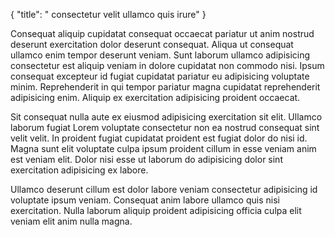 {
  "title": " consectetur velit ullamco quis irure"
}

Consequat aliquip cupidatat consequat occaecat pariatur ut anim nostrud deserunt exercitation dolor deserunt consequat. Aliqua ut consequat ullamco enim tempor deserunt veniam. Sunt laborum ullamco adipisicing consectetur est aliquip veniam in dolore cupidatat non commodo nisi. Ipsum consequat excepteur id fugiat cupidatat pariatur eu adipisicing voluptate minim. Reprehenderit in qui tempor pariatur magna cupidatat reprehenderit adipisicing enim. Aliquip ex exercitation adipisicing proident occaecat.

Sit consequat nulla aute ex eiusmod adipisicing exercitation sit elit. Ullamco laborum fugiat Lorem voluptate consectetur non ea nostrud consequat sint velit velit. In proident fugiat cupidatat proident est fugiat dolor do nisi id. Magna sunt elit voluptate culpa ipsum proident cillum in esse veniam anim est veniam elit. Dolor nisi esse ut laborum do adipisicing dolor sint exercitation adipisicing ex labore.

Ullamco deserunt cillum est dolor labore veniam consectetur adipisicing id voluptate ipsum veniam. Consequat anim labore ullamco quis nisi exercitation. Nulla laborum aliquip proident adipisicing officia culpa elit veniam elit anim nulla magna.